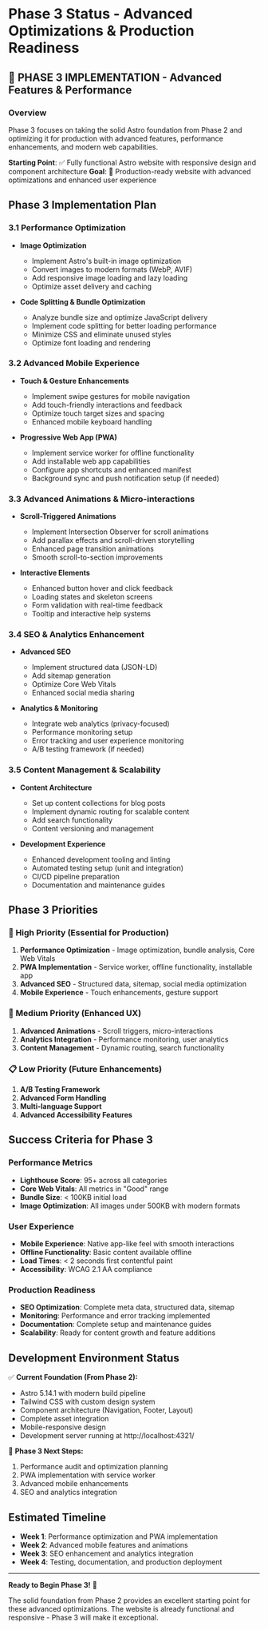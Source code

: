 # Phase 3 Status - Advanced Optimizations & Production Readiness

## 🚀 PHASE 3 IMPLEMENTATION - Advanced Features & Performance

### Overview

Phase 3 focuses on taking the solid Astro foundation from Phase 2 and optimizing it for production with advanced features, performance enhancements, and modern web capabilities.

**Starting Point**: ✅ Fully functional Astro website with responsive design and component architecture
**Goal**: 🎯 Production-ready website with advanced optimizations and enhanced user experience

## Phase 3 Implementation Plan

### 3.1 Performance Optimization
- **Image Optimization**
  - Implement Astro's built-in image optimization
  - Convert images to modern formats (WebP, AVIF)
  - Add responsive image loading and lazy loading
  - Optimize asset delivery and caching

- **Code Splitting & Bundle Optimization**
  - Analyze bundle size and optimize JavaScript delivery
  - Implement code splitting for better loading performance
  - Minimize CSS and eliminate unused styles
  - Optimize font loading and rendering

### 3.2 Advanced Mobile Experience
- **Touch & Gesture Enhancements**
  - Implement swipe gestures for mobile navigation
  - Add touch-friendly interactions and feedback
  - Optimize touch target sizes and spacing
  - Enhanced mobile keyboard handling

- **Progressive Web App (PWA)**
  - Implement service worker for offline functionality
  - Add installable web app capabilities  
  - Configure app shortcuts and enhanced manifest
  - Background sync and push notification setup (if needed)

### 3.3 Advanced Animations & Micro-interactions
- **Scroll-Triggered Animations**
  - Implement Intersection Observer for scroll animations
  - Add parallax effects and scroll-driven storytelling
  - Enhanced page transition animations
  - Smooth scroll-to-section improvements

- **Interactive Elements**
  - Enhanced button hover and click feedback
  - Loading states and skeleton screens
  - Form validation with real-time feedback
  - Tooltip and interactive help systems

### 3.4 SEO & Analytics Enhancement
- **Advanced SEO**
  - Implement structured data (JSON-LD)
  - Add sitemap generation
  - Optimize Core Web Vitals
  - Enhanced social media sharing

- **Analytics & Monitoring**
  - Integrate web analytics (privacy-focused)
  - Performance monitoring setup
  - Error tracking and user experience monitoring
  - A/B testing framework (if needed)

### 3.5 Content Management & Scalability
- **Content Architecture**
  - Set up content collections for blog posts
  - Implement dynamic routing for scalable content
  - Add search functionality
  - Content versioning and management

- **Development Experience**
  - Enhanced development tooling and linting
  - Automated testing setup (unit and integration)
  - CI/CD pipeline preparation
  - Documentation and maintenance guides

## Phase 3 Priorities

### 🎯 High Priority (Essential for Production)
1. **Performance Optimization** - Image optimization, bundle analysis, Core Web Vitals
2. **PWA Implementation** - Service worker, offline functionality, installable app
3. **Advanced SEO** - Structured data, sitemap, social media optimization
4. **Mobile Experience** - Touch enhancements, gesture support

### 🔄 Medium Priority (Enhanced UX)
1. **Advanced Animations** - Scroll triggers, micro-interactions
2. **Analytics Integration** - Performance monitoring, user analytics
3. **Content Management** - Dynamic routing, search functionality

### 📋 Low Priority (Future Enhancements)
1. **A/B Testing Framework**
2. **Advanced Form Handling**
3. **Multi-language Support**
4. **Advanced Accessibility Features**

## Success Criteria for Phase 3

### Performance Metrics
- **Lighthouse Score**: 95+ across all categories
- **Core Web Vitals**: All metrics in "Good" range
- **Bundle Size**: < 100KB initial load
- **Image Optimization**: All images under 500KB with modern formats

### User Experience
- **Mobile Experience**: Native app-like feel with smooth interactions
- **Offline Functionality**: Basic content available offline
- **Load Times**: < 2 seconds first contentful paint
- **Accessibility**: WCAG 2.1 AA compliance

### Production Readiness
- **SEO Optimization**: Complete meta data, structured data, sitemap
- **Monitoring**: Performance and error tracking implemented
- **Documentation**: Complete setup and maintenance guides
- **Scalability**: Ready for content growth and feature additions

## Development Environment Status

✅ **Current Foundation (From Phase 2):**
- Astro 5.14.1 with modern build pipeline
- Tailwind CSS with custom design system
- Component architecture (Navigation, Footer, Layout)
- Complete asset integration
- Mobile-responsive design
- Development server running at http://localhost:4321/

🎯 **Phase 3 Next Steps:**
1. Performance audit and optimization planning
2. PWA implementation with service worker
3. Advanced mobile enhancements
4. SEO and analytics integration

## Estimated Timeline

- **Week 1**: Performance optimization and PWA implementation
- **Week 2**: Advanced mobile features and animations  
- **Week 3**: SEO enhancement and analytics integration
- **Week 4**: Testing, documentation, and production deployment

---

**Ready to Begin Phase 3!** 🚀

The solid foundation from Phase 2 provides an excellent starting point for these advanced optimizations. The website is already functional and responsive - Phase 3 will make it exceptional.